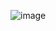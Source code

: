 ![image](https://user-images.githubusercontent.com/82156802/133879022-aa45f52c-6ca3-4e71-832c-2b588d2968d9.png)

